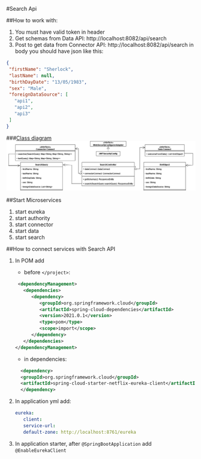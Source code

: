 #Search Api

##How to work with:
1) You must have valid token in header
2) Get schemas from Data API: http://localhost:8082/api/search
3) Post to get data from Connector API: http://localhost:8082/api/search in body you should have json like this:
```json
{
 "firstName": "Sherlock",
 "lastName": null,
 "birthDayDate": "13/05/1983",
 "sex": "Male",
 "foreignDataSource": [
   "api1",
   "api2",
   "api3"
 ]
}
```
###[Class diagram](https://drive.google.com/file/d/1_v5K_qAytpAQvTl_efTj0dLoffYO5Og6/view?usp=sharing)
![img.png](img.png)

##Start Microservices
1) start eureka
2) start authority
3) start connector
4) start data
5) start search

##How to connect services with Search API
1) In POM add
   * before `</project>`:
   ```xml
    <dependencyManagement>
      <dependencies>
         <dependency>
            <groupId>org.springframework.cloud</groupId>
            <artifactId>spring-cloud-dependencies</artifactId>
            <version>2021.0.1</version>
            <type>pom</type>
            <scope>import</scope>
         </dependency>
      </dependencies>
   </dependencyManagement>
   ```
   * in dependencies: 
    ```xml
      <dependency>
      <groupId>org.springframework.cloud</groupId>
      <artifactId>spring-cloud-starter-netflix-eureka-client</artifactId>
      </dependency>
      ```
2) In application yml add:
   ```yaml
   eureka:
      client:
      service-url:
      default-zone: http://localhost:8761/eureka
   ```

3) In application starter, after `@SpringBootApplication` add `@EnableEurekaClient`

